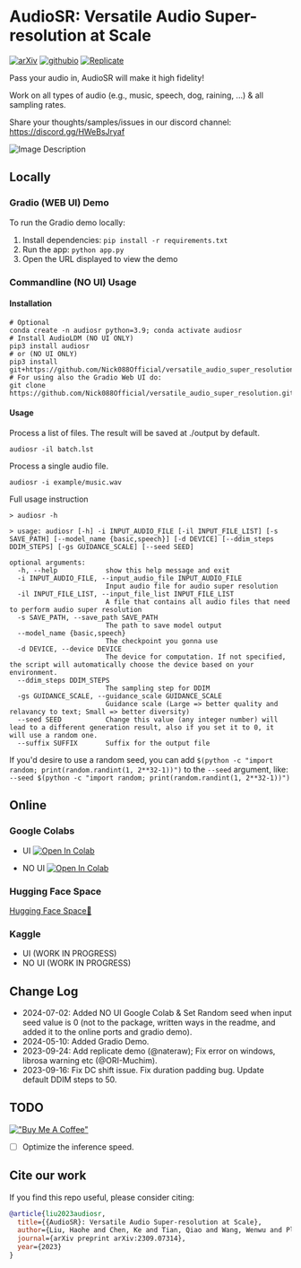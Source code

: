 
# AudioSR: Versatile Audio Super-resolution at Scale

[![arXiv](https://img.shields.io/badge/arXiv-2309.07314-brightgreen.svg?style=flat-square)](https://arxiv.org/abs/2309.07314)  [![githubio](https://img.shields.io/badge/GitHub.io-Audio_Samples-blue?logo=Github&style=flat-square)](https://audioldm.github.io/audiosr) [![Replicate](https://replicate.com/nateraw/audio-super-resolution/badge)](https://replicate.com/nateraw/audio-super-resolution)

Pass your audio in, AudioSR will make it high fidelity! 

Work on all types of audio (e.g., music, speech, dog, raining, ...) & all sampling rates.

Share your thoughts/samples/issues in our discord channel: https://discord.gg/HWeBsJryaf

![Image Description](https://github.com/haoheliu/versatile_audio_super_resolution/blob/main/visualization.png?raw=true)

## Locally
### Gradio (WEB UI) Demo

To run the Gradio demo locally:

1. Install dependencies: `pip install -r requirements.txt` 
2. Run the app: `python app.py`
3. Open the URL displayed to view the demo

### Commandline (NO UI) Usage

#### Installation
```shell
# Optional
conda create -n audiosr python=3.9; conda activate audiosr
# Install AudioLDM (NO UI ONLY)
pip3 install audiosr
# or (NO UI ONLY)
pip3 install git+https://github.com/Nick088Official/versatile_audio_super_resolution.git
# For using also the Gradio Web UI do:
git clone https://github.com/Nick088Official/versatile_audio_super_resolution.git
```

#### Usage

Process a list of files. The result will be saved at ./output by default.

```shell
audiosr -il batch.lst
```

Process a single audio file.
```shell
audiosr -i example/music.wav
```

Full usage instruction

```shell
> audiosr -h

> usage: audiosr [-h] -i INPUT_AUDIO_FILE [-il INPUT_FILE_LIST] [-s SAVE_PATH] [--model_name {basic,speech}] [-d DEVICE] [--ddim_steps DDIM_STEPS] [-gs GUIDANCE_SCALE] [--seed SEED]

optional arguments:
  -h, --help            show this help message and exit
  -i INPUT_AUDIO_FILE, --input_audio_file INPUT_AUDIO_FILE
                        Input audio file for audio super resolution
  -il INPUT_FILE_LIST, --input_file_list INPUT_FILE_LIST
                        A file that contains all audio files that need to perform audio super resolution
  -s SAVE_PATH, --save_path SAVE_PATH
                        The path to save model output
  --model_name {basic,speech}
                        The checkpoint you gonna use
  -d DEVICE, --device DEVICE
                        The device for computation. If not specified, the script will automatically choose the device based on your environment.
  --ddim_steps DDIM_STEPS
                        The sampling step for DDIM
  -gs GUIDANCE_SCALE, --guidance_scale GUIDANCE_SCALE
                        Guidance scale (Large => better quality and relavancy to text; Small => better diversity)
  --seed SEED           Change this value (any integer number) will lead to a different generation result, also if you set it to 0, it will use a random one.
  --suffix SUFFIX       Suffix for the output file
```

If you'd desire to use a random seed, you can add `$(python -c "import random; print(random.randint(1, 2**32-1))")` to the `--seed` argument, like: `--seed $(python -c "import random; print(random.randint(1, 2**32-1))")`

## Online

### Google Colabs
- UI <a target="_blank" href="https://colab.research.google.com/github/Nick088Official/versatile_audio_super_resolution/blob/main/Audio_SR_WEB_UI.ipynb">
  <img src="https://colab.research.google.com/assets/colab-badge.svg" alt="Open In Colab"/>
</a>

- NO UI <a target="_blank" href="https://colab.research.google.com/github/Nick088Official/versatile_audio_super_resolution/blob/main/Audio_SR_NO_UI.ipynb">
  <img src="https://colab.research.google.com/assets/colab-badge.svg" alt="Open In Colab"/>
</a>

### Hugging Face Space
[Hugging Face Space🤗](https://huggingface.co/spaces/Nick088/Audio-SR) 

### Kaggle
- UI (WORK IN PROGRESS)
- NO UI (WORK IN PROGRESS)

## Change Log
- 2024-07-02: Added NO UI Google Colab & Set Random seed when input seed value is 0 (not to the package, written ways in the readme, and added it to the online ports and gradio demo).
- 2024-05-10: Added Gradio Demo.
- 2023-09-24: Add replicate demo (@nateraw); Fix error on windows, librosa warning etc (@ORI-Muchim).  
- 2023-09-16: Fix DC shift issue. Fix duration padding bug. Update default DDIM steps to 50.

## TODO
[!["Buy Me A Coffee"](https://www.buymeacoffee.com/assets/img/custom_images/orange_img.png)](https://www.buymeacoffee.com/haoheliuP)

- [ ] Optimize the inference speed.

## Cite our work
If you find this repo useful, please consider citing: 
```bibtex
@article{liu2023audiosr,
  title={{AudioSR}: Versatile Audio Super-resolution at Scale},
  author={Liu, Haohe and Chen, Ke and Tian, Qiao and Wang, Wenwu and Plumbley, Mark D},
  journal={arXiv preprint arXiv:2309.07314},
  year={2023}
}
```
